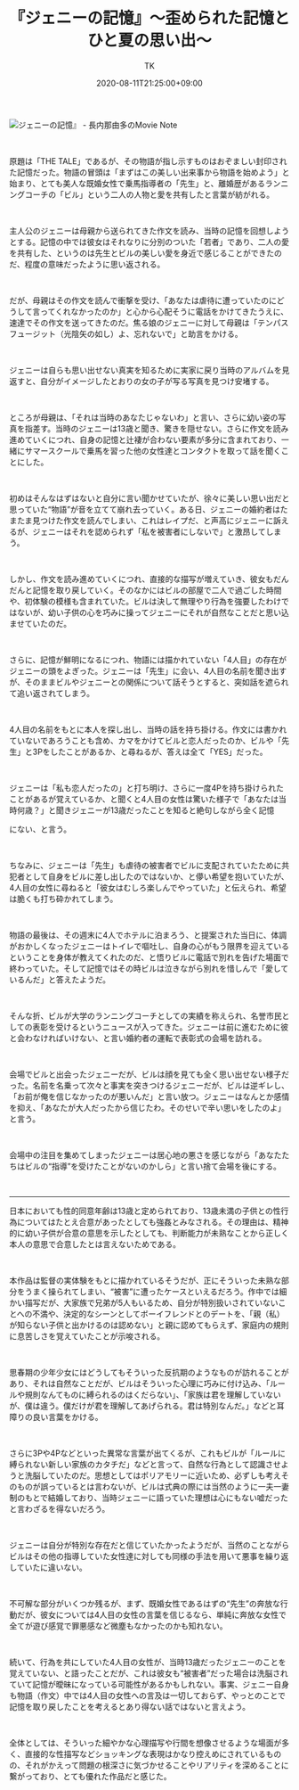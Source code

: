 ﻿---
layout: post

title: 『ジェニーの記憶』～歪められた記憶とひと夏の思い出～
author: TK
date: 2020-08-11T21:25:00+09:00
comments: true
categories: Movie
---
<p><img alt="ジェニーの記憶』 - 長内那由多のMovie Note" src="https://blogimg.goo.ne.jp/user_image/0f/9c/3256ef033fe3844f5e02e148af07fdf6.jpg" /></p>




<p>&nbsp;</p>


<p>原題は「THE TALE」であるが、その物語が指し示すものはおぞましい封印された記憶だった。物語の冒頭は「まずはこの美しい出来事から物語を始めよう」と始まり、とても美人な既婚女性で乗馬指導者の「先生」と、離婚歴があるランニングコーチの「ビル」という二人の人物と愛を共有したと言葉が紡がれる。</p>

<p>&nbsp;</p>

<p>主人公のジェニーは母親から送られてきた作文を読み、当時の記憶を回想しようとする。記憶の中では彼女はそれなりに分別のついた「若者」であり、二人の愛を共有した、というのは先生とビルの美しい愛を身近で感じることができたのだ、程度の意味だったように思い返される。</p>

<p>&nbsp;</p>

<p>だが、母親はその作文を読んで衝撃を受け、「あなたは虐待に遭っていたのにどうして言ってくれなかったのか」と心から心配そうに電話をかけてきたうえに、速達でその作文を送ってきたのだ。焦る娘のジェニーに対して母親は「テンパス フュージット（光陰矢の如し）よ、忘れないで」と助言をかける。</p>

<p>&nbsp;</p>

<p>ジェニーは自らも思い出せない真実を知るために実家に戻り当時のアルバムを見返すと、自分がイメージしたとおりの女の子が写る写真を見つけ安堵する。</p>

<p>&nbsp;</p>

<p>ところが母親は、「それは当時のあなたじゃないわ」と言い、さらに幼い姿の写真を指差す。当時のジェニーは13歳と聞き、驚きを隠せない。さらに作文を読み進めていくにつれ、自身の記憶と辻褄が合わない要素が多分に含まれており、一緒にサマースクールで乗馬を習った他の女性達とコンタクトを取って話を聞くことにした。</p>

<p>&nbsp;</p>

<p>初めはそんなはずはないと自分に言い聞かせていたが、徐々に美しい思い出だと思っていた&ldquo;物語&rdquo;が音を立てて崩れ去っていく。ある日、ジェニーの婚約者はたまたま見つけた作文を読んでしまい、これはレイプだ、と声高にジェニーに訴えるが、ジェニーはそれを認められず「私を被害者にしないで」と激昂してしまう。</p>

<p>&nbsp;</p>

<p>しかし、作文を読み進めていくにつれ、直接的な描写が増えていき、彼女もだんだんと記憶を取り戻していく。そのなかにはビルの部屋で二人で過ごした時間や、初体験の模様も含まれていた。ビルは決して無理やり行為を強要したわけではないが、幼い子供の心を巧みに操ってジェニーにそれが自然なことだと思い込ませていたのだ。</p>

<p>&nbsp;</p>

<p>さらに、記憶が鮮明になるにつれ、物語には描かれていない「4人目」の存在がジェニーの頭をよぎった。ジェニーは「先生」に会い、4人目の名前を聞き出すが、そのままビルやジェニーとの関係について話そうとすると、突如話を遮られて追い返されてしまう。</p>

<p>&nbsp;</p>

<p>4人目の名前をもとに本人を探し出し、当時の話を持ち掛ける。作文には書かれていないであろうことも含め、カマをかけてビルと恋人だったのか、ビルや「先生」と3Pをしたことがあるか、と尋ねるが、答えは全て「YES」だった。</p>

<p>&nbsp;</p>

<p>ジェニーは「私も恋人だったの」と打ち明け、さらに一度4Pを持ち掛けられたことがあるが覚えているか、と聞くと4人目の女性は驚いた様子で「あなたは当時何歳？」と聞きジェニーが13歳だったことを知ると絶句しながら全く記憶</p>

<p>にない、と言う。</p>

<p>&nbsp;</p>

<p>ちなみに、ジェニーは「先生」も虐待の被害者でビルに支配されていたために共犯者として自身をビルに差し出したのではないか、と儚い希望を抱いていたが、4人目の女性に尋ねると「彼女はむしろ楽しんでやっていた」と伝えられ、希望は脆くも打ち砕かれてしまう。</p>

<p>&nbsp;</p>

<p>物語の最後は、その週末に4人でホテルに泊まろう、と提案された当日に、体調がおかしくなったジェニーはトイレで嘔吐し、自身の心がもう限界を迎えているということを身体が教えてくれたのだ、と悟りビルに電話で別れを告げた場面で終わっていた。そして記憶ではその時ビルは泣きながら別れを惜しんで「愛しているんだ」と答えたようだ。</p>

<p>&nbsp;</p>

<p>そんな折、ビルが大学のランニングコーチとしての実績を称えられ、名誉市民としての表彰を受けるというニュースが入ってきた。ジェニーは前に進むために彼と会わなければいけない、と言い婚約者の運転で表彰式の会場を訪れる。</p>

<p>&nbsp;</p>

<p>会場でビルと出会ったジェニーだが、ビルは顔を見ても全く思い出せない様子だった。名前を名乗って次々と事実を突きつけるジェニーだが、ビルは逆ギレし、「お前が俺を信じなかったのが悪いんだ」と言い放つ。ジェニーはなんとか感情を抑え、「あなたが大人だったから信じたわ。そのせいで辛い思いをしたのよ」と言う。</p>

<p>&nbsp;</p>

<p>会場中の注目を集めてしまったジェニーは居心地の悪さを感じながら「あなたたちはビルの&ldquo;指導&rdquo;を受けたことがないのかしら」と言い捨て会場を後にする。</p>

<p>&nbsp;</p>

<hr />
<p>日本においても性的同意年齢は13歳と定められており、13歳未満の子供との性行為についてはたとえ合意があったとしても強姦とみなされる。その理由は、精神的に幼い子供が合意の意思を示したとしても、判断能力が未熟なことから正しく本人の意思で合意したとは言えないためである。</p>

<p>&nbsp;</p>

<p>本作品は監督の実体験をもとに描かれているそうだが、正にそういった未熟な部分をうまく操られてしまい、&ldquo;被害&rdquo;に遭ったケースといえるだろう。作中では細かい描写だが、大家族で兄弟が5人もいるため、自分が特別扱いされていないことへの不満や、決定的なシーンとしてボーイフレンドとのデートを、「親（私）が知らない子供と出かけるのは認めない」と親に認めてもらえず、家庭内の規則に息苦しさを覚えていたことが示唆される。</p>

<p>&nbsp;</p>

<p>思春期の少年少女にはどうしてもそういった反抗期のようなものが訪れることがあり、それは自然なことだが、ビルはそういった心理に巧みに付け込み、「ルールや規則なんてものに縛られるのはくだらない」、「家族は君を理解していないが、僕は違う。僕だけが君を理解してあげられる。君は特別なんだ。」などと耳障りの良い言葉をかける。</p>

<p>&nbsp;</p>

<p>さらに3Pや4Pなどといった異常な言葉が出てくるが、これもビルが「ルールに縛られない新しい家族のカタチだ」などと言って、自然な行為として認識させようと洗脳していたのだ。思想としてはポリアモリーに近いため、必ずしも考えそのものが誤っているとは言わないが、ビルは式典の際には当然のように一夫一妻制のもとで結婚しており、当時ジェニーに語っていた理想は心にもない嘘だったと言わざるを得ないだろう。</p>

<p>&nbsp;</p>

<p>ジェニーは自分が特別な存在だと信じていたかったようだが、当然のことながらビルはその他の指導していた女性達に対しても同様の手法を用いて悪事を繰り返していたに違いない。</p>

<p>&nbsp;</p>

<p>不可解な部分がいくつか残るが、まず、既婚女性であるはずの&ldquo;先生&rdquo;の奔放な行動だが、彼女については4人目の女性の言葉を信じるなら、単純に奔放な女性で全てが遊び感覚で罪悪感など微塵もなかったのかも知れない。</p>

<p>&nbsp;</p>

<p>続いて、行為を共にしていた4人目の女性が、当時13歳だったジェニーのことを覚えていない、と語ったことだが、これは彼女も&ldquo;被害者&rdquo;だった場合は洗脳されていて記憶が曖昧になっている可能性があるかもしれない。事実、ジェニー自身も物語（作文）中では4人目の女性への言及は一切しておらず、やっとのことで記憶を取り戻したことを考えるとあり得ない話ではないと言えよう。</p>

<p>&nbsp;</p>

<p>全体としては、そういった細やかな心理描写や行間を想像させるような場面が多く、直接的な性描写などショッキングな表現はかなり控えめにされているものの、それがかえって問題の根深さに気づかせることやリアリティを深めることに繋がっており、とても優れた作品だと感じた。</p>
